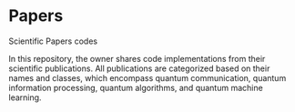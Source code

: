# Papers
Scientific Papers codes 

In this repository, the owner shares code implementations from their scientific publications. All publications are categorized based on their names and classes, which encompass quantum communication, quantum information processing, quantum algorithms, and quantum machine learning.
